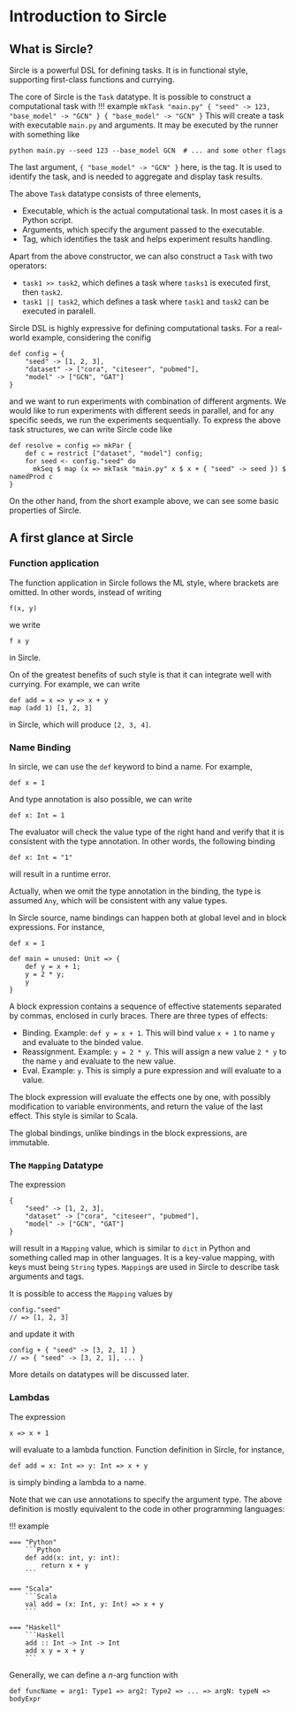 # Introduction to Sircle

## What is Sircle?

Sircle is a powerful DSL for defining tasks. It is in functional style, supporting first-class functions and currying.

The core of Sircle is the `Task` datatype. It is possible to construct a computational task with
!!! example
    ```
    mkTask "main.py" { "seed" -> 123, "base_model" -> "GCN" } { "base_model" -> "GCN" }
    ```
This will create a task with executable `main.py` and arguments. It may be executed by the runner with something like
```
python main.py --seed 123 --base_model GCN  # ... and some other flags
```
The last argument, `{ "base_model" -> "GCN" }` here, is the tag. It is used to identify the task, and is needed to aggregate and display task results.

The above `Task` datatype consists of three elements,

- Executable, which is the actual computational task. In most cases it is a Python script.
- Arguments, which specify the argument passed to the executable.
- Tag, which identifies the task and helps experiment results handling.

Apart from the above constructor, we can also construct a `Task` with two operators:

- `task1 >> task2`, which defines a task where `tasks1` is executed first, then `task2`.
- `task1 || task2`, which defines a task where `task1` and `task2` can be executed in paralell.

Sircle DSL is highly expressive for defining computational tasks. For a real-world example, considering the conifig
```
def config = {
    "seed" -> [1, 2, 3],
    "dataset" -> ["cora", "citeseer", "pubmed"],
    "model" -> ["GCN", "GAT"]
}
```
and we want to run experiments with combination of different argments. We would like to run experiments with different seeds in parallel, and for any specific seeds, we run the experiments sequentially. To express the above task structures, we can write Sircle code like
```
def resolve = config => mkPar {
    def c = restrict ["dataset", "model"] config;
    for seed <- config."seed" do
      mkSeq $ map (x => mkTask "main.py" x $ x + { "seed" -> seed }) $ namedProd c
}
```

On the other hand, from the short example above, we can see some basic properties of Sircle.

## A first glance at Sircle

### Function application

The function application in Sircle follows the ML style, where brackets are omitted. In other words, instead of writing
```
f(x, y)
```
we write
```
f x y
```
in Sircle.

On of the greatest benefits of such style is that it can integrate well with currying. For example, we can write
```
def add = x => y => x + y
map (add 1) [1, 2, 3]
```
in Sircle, which will produce `[2, 3, 4]`.

### Name Binding

In sircle, we can use the `def` keyword to bind a name. For example,
```
def x = 1
```
And type annotation is also possible, we can write
```
def x: Int = 1
```
The evaluator will check the value type of the right hand and verify that it is consistent with the type annotation. In other words, the following binding
```
def x: Int = "1"
```
will result in a runtime error.

Actually, when we omit the type annotation in the binding, the type is assumed `Any`, which will be consistent with any value types.

In Sircle source, name bindings can happen both at global level and in block expressions. For instance,
```
def x = 1

def main = unused: Unit => {
    def y = x + 1;
    y = 2 * y;
    y
}
```
A block expression contains a sequence of effective statements separated by commas, enclosed in curly braces. There are three types of effects:

- Binding. Example: `def y = x + 1`. This will bind value `x + 1` to name `y` and evaluate to the binded value.
- Reassignment. Example: `y = 2 * y`. This will assign a new value `2 * y` to the name `y` and evaluate to the new value.
- Eval. Example: `y`. This is simply a pure expression and will evaluate to a value.

The block expression will evaluate the effects one by one, with possibly modification to variable environments, and return the value of the last effect. This style is similar to Scala.

The global bindings, unlike bindings in the block expressions, are immutable.

### The `Mapping` Datatype

The expression
```
{
    "seed" -> [1, 2, 3],
    "dataset" -> ["cora", "citeseer", "pubmed"],
    "model" -> ["GCN", "GAT"]
}
```
will result in a `Mapping` value, which is similar to `dict` in Python and something called map in other languages. It is a key-value mapping, with keys must being `String` types. `Mapping`s are used in Sircle to describe task arguments and tags.

It is possible to access the `Mapping` values by
```
config."seed" 
// => [1, 2, 3]
```
and update it with
```
config + { "seed" -> [3, 2, 1] } 
// => { "seed" -> [3, 2, 1], ... }
```

More details on datatypes will be discussed later.

### Lambdas

The expression
```
x => x + 1
```
will evaluate to a lambda function. Function definition in Sircle, for instance,
```
def add = x: Int => y: Int => x + y
```
is simply binding a lambda to a name.

Note that we can use annotations to specify the argument type. The above definition is mostly equivalent to the code in other programming languages:

!!! example

    === "Python"
        ```Python
        def add(x: int, y: int):
            return x + y
        ```

    === "Scala"
        ```Scala
        val add = (x: Int, y: Int) => x + y
        ```

    === "Haskell"
        ```Haskell
        add :: Int -> Int -> Int
        add x y = x + y
        ```

Generally, we can define a $n$-arg function with
```
def funcName = arg1: Type1 => arg2: Type2 => ... => argN: typeN => bodyExpr
```
